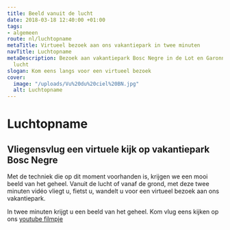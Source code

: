 ```yaml
---
title: Beeld vanuit de lucht
date: 2018-03-18 12:40:00 +01:00
tags:
- algemeen
route: nl/luchtopname
metaTitle: Virtueel bezoek aan ons vakantiepark in twee minuten
navTitle: Luchtopname
metaDescription: Bezoek aan vakantiepark Bosc Negre in de Lot en Garonne vanuit de
  lucht
slogan: Kom eens langs voor een virtueel bezoek
cover:
  image: "/uploads/Vu%20du%20ciel%20BN.jpg"
  alt: Luchtopname
---
```


# Luchtopname

## Vliegensvlug een virtuele kijk op vakantiepark Bosc Negre




Met de techniek die op dit moment voorhanden is, krijgen we een mooi beeld van het geheel. Vanuit de lucht of vanaf de grond, met deze twee minuten vidéo vliegt u, fietst u, wandelt u voor een virtueel bezoek aan ons vakantiepark.

In twee minuten krijgt u een beeld van het geheel. Kom vlug eens kijken op ons [youtube filmpje
](https://youtu.be/LtHxKqg2_mo)

